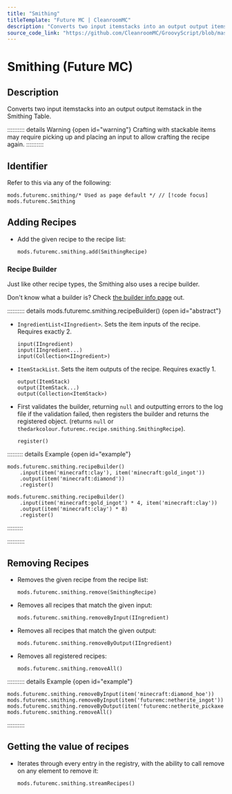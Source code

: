 ```yaml
---
title: "Smithing"
titleTemplate: "Future MC | CleanroomMC"
description: "Converts two input itemstacks into an output output itemstack in the Smithing Table."
source_code_link: "https://github.com/CleanroomMC/GroovyScript/blob/master/src/main/java/com/cleanroommc/groovyscript/compat/mods/futuremc/Smithing.java"
---
```


# Smithing (Future MC)

## Description

Converts two input itemstacks into an output output itemstack in the Smithing Table.

:::::::::: details Warning {open id="warning"}
Crafting with stackable items may require picking up and placing an input to allow crafting the recipe again.
::::::::::

## Identifier

Refer to this via any of the following:

```groovy:no-line-numbers {1}
mods.futuremc.smithing/* Used as page default */ // [!code focus]
mods.futuremc.Smithing
```


## Adding Recipes

- Add the given recipe to the recipe list:

    ```groovy:no-line-numbers
    mods.futuremc.smithing.add(SmithingRecipe)
    ```


### Recipe Builder

Just like other recipe types, the Smithing also uses a recipe builder.

Don't know what a builder is? Check [the builder info page](../../getting_started/builder.md) out.

:::::::::: details mods.futuremc.smithing.recipeBuilder() {open id="abstract"}
- `IngredientList<IIngredient>`. Sets the item inputs of the recipe. Requires exactly 2.

    ```groovy:no-line-numbers
    input(IIngredient)
    input(IIngredient...)
    input(Collection<IIngredient>)
    ```

- `ItemStackList`. Sets the item outputs of the recipe. Requires exactly 1.

    ```groovy:no-line-numbers
    output(ItemStack)
    output(ItemStack...)
    output(Collection<ItemStack>)
    ```

- First validates the builder, returning `null` and outputting errors to the log file if the validation failed, then registers the builder and returns the registered object. (returns `null` or `thedarkcolour.futuremc.recipe.smithing.SmithingRecipe`).

    ```groovy:no-line-numbers
    register()
    ```

::::::::: details Example {open id="example"}
```groovy:no-line-numbers
mods.futuremc.smithing.recipeBuilder()
    .input(item('minecraft:clay'), item('minecraft:gold_ingot'))
    .output(item('minecraft:diamond'))
    .register()

mods.futuremc.smithing.recipeBuilder()
    .input(item('minecraft:gold_ingot') * 4, item('minecraft:clay'))
    .output(item('minecraft:clay') * 8)
    .register()
```

:::::::::

::::::::::

## Removing Recipes

- Removes the given recipe from the recipe list:

    ```groovy:no-line-numbers
    mods.futuremc.smithing.remove(SmithingRecipe)
    ```

- Removes all recipes that match the given input:

    ```groovy:no-line-numbers
    mods.futuremc.smithing.removeByInput(IIngredient)
    ```

- Removes all recipes that match the given output:

    ```groovy:no-line-numbers
    mods.futuremc.smithing.removeByOutput(IIngredient)
    ```

- Removes all registered recipes:

    ```groovy:no-line-numbers
    mods.futuremc.smithing.removeAll()
    ```

:::::::::: details Example {open id="example"}
```groovy:no-line-numbers
mods.futuremc.smithing.removeByInput(item('minecraft:diamond_hoe'))
mods.futuremc.smithing.removeByInput(item('futuremc:netherite_ingot'))
mods.futuremc.smithing.removeByOutput(item('futuremc:netherite_pickaxe'))
mods.futuremc.smithing.removeAll()
```

::::::::::

## Getting the value of recipes

- Iterates through every entry in the registry, with the ability to call remove on any element to remove it:

    ```groovy:no-line-numbers
    mods.futuremc.smithing.streamRecipes()
    ```
